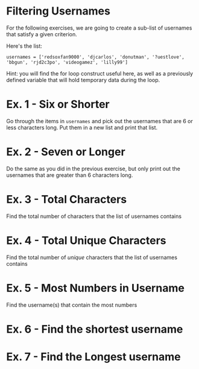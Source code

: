 # Filtering Usernames 

For the following exercises, we are going to create a sub-list of usernames that satisfy a given criterion. 

Here's the list:

    usernames = ['redsoxfan9000', 'djcarlos', 'donutman', '?uestlove', 'bbgun', 'rjd2c3po', 'videogamez', 'lilly99']

Hint: you will find the for loop construct useful here, as well as a previously defined variable that will hold temporary data during the loop. 

# Ex. 1 - Six or Shorter

Go through the items in `usernames` and pick out the usernames that are 6 or less characters long. Put them in a new list and print that list.

# Ex. 2 - Seven or Longer

Do the same as you did in the previous exercise, but only print out the usernames that are greater than 6 characters long.

# Ex. 3 - Total Characters

Find the total number of characters that the list of usernames contains

# Ex. 4 - Total Unique Characters

Find the total number of *unique* characters that the list of usernames contains

# Ex. 5 - Most Numbers in Username

Find the username(s) that contain the most numbers 

# Ex. 6 - Find the shortest username

# Ex. 7 - Find the Longest username
